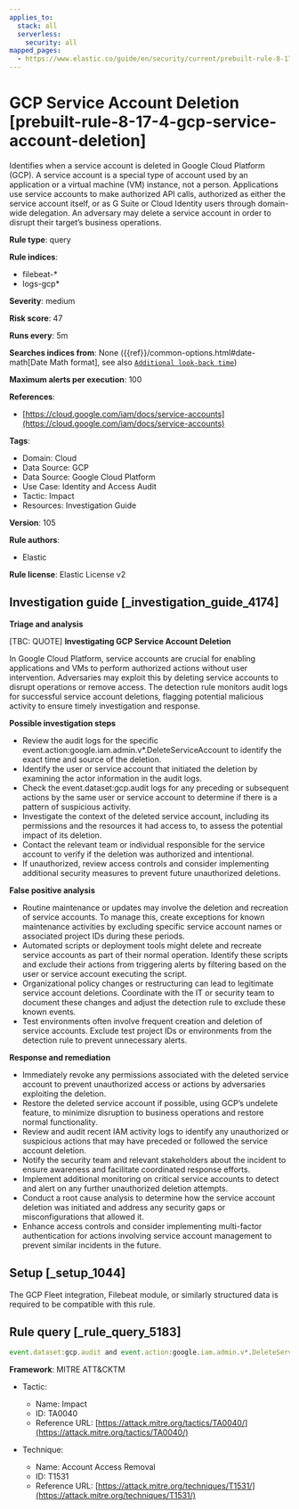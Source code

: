 ```yaml
---
applies_to:
  stack: all
  serverless:
    security: all
mapped_pages:
  - https://www.elastic.co/guide/en/security/current/prebuilt-rule-8-17-4-gcp-service-account-deletion.html
---
```


# GCP Service Account Deletion [prebuilt-rule-8-17-4-gcp-service-account-deletion]

Identifies when a service account is deleted in Google Cloud Platform (GCP). A service account is a special type of account used by an application or a virtual machine (VM) instance, not a person. Applications use service accounts to make authorized API calls, authorized as either the service account itself, or as G Suite or Cloud Identity users through domain-wide delegation. An adversary may delete a service account in order to disrupt their target’s business operations.

**Rule type**: query

**Rule indices**:

* filebeat-*
* logs-gcp*

**Severity**: medium

**Risk score**: 47

**Runs every**: 5m

**Searches indices from**: None ({{ref}}/common-options.html#date-math[Date Math format], see also [`Additional look-back time`](docs-content://solutions/security/detect-and-alert/create-detection-rule.md#rule-schedule))

**Maximum alerts per execution**: 100

**References**:

* [https://cloud.google.com/iam/docs/service-accounts](https://cloud.google.com/iam/docs/service-accounts)

**Tags**:

* Domain: Cloud
* Data Source: GCP
* Data Source: Google Cloud Platform
* Use Case: Identity and Access Audit
* Tactic: Impact
* Resources: Investigation Guide

**Version**: 105

**Rule authors**:

* Elastic

**Rule license**: Elastic License v2

## Investigation guide [_investigation_guide_4174]

**Triage and analysis**

[TBC: QUOTE]
**Investigating GCP Service Account Deletion**

In Google Cloud Platform, service accounts are crucial for enabling applications and VMs to perform authorized actions without user intervention. Adversaries may exploit this by deleting service accounts to disrupt operations or remove access. The detection rule monitors audit logs for successful service account deletions, flagging potential malicious activity to ensure timely investigation and response.

**Possible investigation steps**

* Review the audit logs for the specific event.action:google.iam.admin.v*.DeleteServiceAccount to identify the exact time and source of the deletion.
* Identify the user or service account that initiated the deletion by examining the actor information in the audit logs.
* Check the event.dataset:gcp.audit logs for any preceding or subsequent actions by the same user or service account to determine if there is a pattern of suspicious activity.
* Investigate the context of the deleted service account, including its permissions and the resources it had access to, to assess the potential impact of its deletion.
* Contact the relevant team or individual responsible for the service account to verify if the deletion was authorized and intentional.
* If unauthorized, review access controls and consider implementing additional security measures to prevent future unauthorized deletions.

**False positive analysis**

* Routine maintenance or updates may involve the deletion and recreation of service accounts. To manage this, create exceptions for known maintenance activities by excluding specific service account names or associated project IDs during these periods.
* Automated scripts or deployment tools might delete and recreate service accounts as part of their normal operation. Identify these scripts and exclude their actions from triggering alerts by filtering based on the user or service account executing the script.
* Organizational policy changes or restructuring can lead to legitimate service account deletions. Coordinate with the IT or security team to document these changes and adjust the detection rule to exclude these known events.
* Test environments often involve frequent creation and deletion of service accounts. Exclude test project IDs or environments from the detection rule to prevent unnecessary alerts.

**Response and remediation**

* Immediately revoke any permissions associated with the deleted service account to prevent unauthorized access or actions by adversaries exploiting the deletion.
* Restore the deleted service account if possible, using GCP’s undelete feature, to minimize disruption to business operations and restore normal functionality.
* Review and audit recent IAM activity logs to identify any unauthorized or suspicious actions that may have preceded or followed the service account deletion.
* Notify the security team and relevant stakeholders about the incident to ensure awareness and facilitate coordinated response efforts.
* Implement additional monitoring on critical service accounts to detect and alert on any further unauthorized deletion attempts.
* Conduct a root cause analysis to determine how the service account deletion was initiated and address any security gaps or misconfigurations that allowed it.
* Enhance access controls and consider implementing multi-factor authentication for actions involving service account management to prevent similar incidents in the future.


## Setup [_setup_1044]

The GCP Fleet integration, Filebeat module, or similarly structured data is required to be compatible with this rule.


## Rule query [_rule_query_5183]

```js
event.dataset:gcp.audit and event.action:google.iam.admin.v*.DeleteServiceAccount and event.outcome:success
```

**Framework**: MITRE ATT&CKTM

* Tactic:

    * Name: Impact
    * ID: TA0040
    * Reference URL: [https://attack.mitre.org/tactics/TA0040/](https://attack.mitre.org/tactics/TA0040/)

* Technique:

    * Name: Account Access Removal
    * ID: T1531
    * Reference URL: [https://attack.mitre.org/techniques/T1531/](https://attack.mitre.org/techniques/T1531/)



